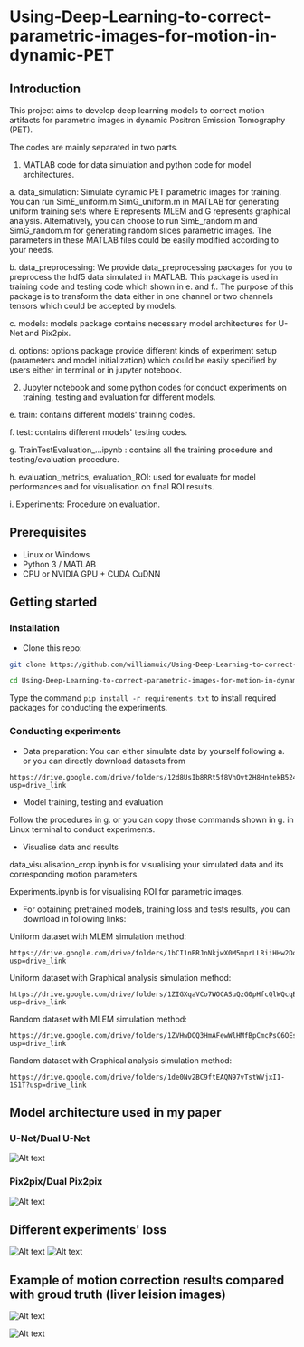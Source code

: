 # Using-Deep-Learning-to-correct-parametric-images-for-motion-in-dynamic-PET

## Introduction
This project aims to develop deep learning models to correct motion artifacts for parametric images in dynamic Positron Emission Tomography (PET).

The codes are mainly separated in two parts.
 1. MATLAB code for data simulation and python code for model architectures.
 
  a. data_simulation: Simulate dynamic PET parametric images for training. You can run SimE_uniform.m SimG_uniform.m in MATLAB for generating uniform training sets where E represents MLEM and G represents graphical analysis. Alternatively, you can choose to run SimE_random.m and SimG_random.m for generating random slices parametric images. The parameters in these MATLAB files could be easily modified according to your needs.

  b. data_preprocessing: We provide data_preprocessing packages for you to preprocess the hdf5 data simulated in MATLAB. This package is used in training code and testing code which shown in e. and f.. The purpose of this package is to transform the data either in one channel or two channels tensors which could be accepted by models.

  c. models: models package contains necessary model architectures for U-Net and Pix2pix.

  d. options: options package provide different kinds of experiment setup (parameters and model initialization) which could be easily specified by users either in terminal or in jupyter notebook.

2. Jupyter notebook and some python codes for conduct experiments on training, testing and evaluation for different models.

  e. train: contains different models' training codes.

  f. test: contains different models' testing codes.

  g. TrainTestEvaluation_...ipynb : contains all the training procedure and testing/evaluation procedure. 

  h. evaluation_metrics, evaluation_ROI: used for evaluate for model performances and for visualisation on final ROI results.

  i. Experiments: Procedure on evaluation.

## Prerequisites
- Linux or Windows
- Python 3 / MATLAB 
- CPU or NVIDIA GPU + CUDA CuDNN

## Getting started
### Installation

- Clone this repo:
```bash
git clone https://github.com/williamuic/Using-Deep-Learning-to-correct-parametric-images-for-motion-in-dynamic-PET

cd Using-Deep-Learning-to-correct-parametric-images-for-motion-in-dynamic-PET
```

Type the command `pip install -r requirements.txt` to install required packages for conducting the experiments.
### Conducting experiments

- Data preparation: You can either simulate data by yourself following a. or you can directly download datasets from

``` 
https://drive.google.com/drive/folders/12d8UsIb8RRt5f8VhOvt2H8HntekB5246?usp=drive_link
```
- Model training, testing and evaluation

Follow the procedures in g. or you can copy those commands shown in g. in Linux terminal to conduct experiments.

- Visualise data and results

data_visualisation_crop.ipynb is for visualising your simulated data and its corresponding motion parameters.

Experiments.ipynb is for visualising ROI for parametric images.

- For obtaining pretrained models, training loss and tests results, you can download in following links:

Uniform dataset with MLEM simulation method:

``` 
https://drive.google.com/drive/folders/1bCI1nBRJnNkjwX0M5mprLLRiiHHw2DoQ?usp=drive_link
```
Uniform dataset with Graphical analysis simulation method:

``` 
https://drive.google.com/drive/folders/1ZIGXqaVCo7WOCASuQzG0pHfcQlWQcqB2?usp=drive_link
```
Random dataset with MLEM simulation method:

```
https://drive.google.com/drive/folders/1ZVHwDOQ3HmAFewWlHMfBpCmcPsC6OEs1?usp=drive_link
```

Random dataset with Graphical analysis simulation method:

```
https://drive.google.com/drive/folders/1de0Nv2BC9ftEAQN97vTstWVjxI1-1S1T?usp=drive_link
```
## Model architecture used in my paper
### U-Net/Dual U-Net
![Alt text](image.png)
### Pix2pix/Dual Pix2pix
![Alt text](image-1.png)

## Different experiments' loss 
![Alt text](image-2.png)
![Alt text](image-3.png)

## Example of motion correction results compared with groud truth (liver leision images)
![Alt text](image-4.png)

![Alt text](image-5.png)






